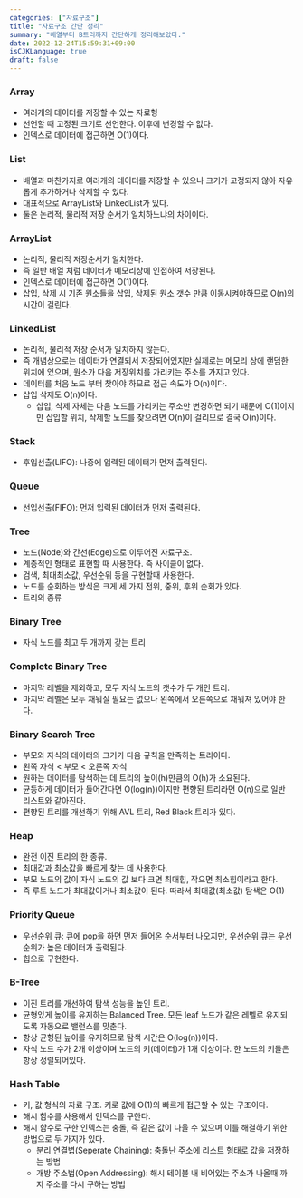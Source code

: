 ```yaml
---
categories: ["자료구조"]  
title: "자료구조 간단 정리"  
summary: "배열부터 B트리까지 간단하게 정리해보았다."  
date: 2022-12-24T15:59:31+09:00  
isCJKLanguage: true  
draft: false  
---
```

### Array
* 여러개의 데이터를 저장할 수 있는 자료형
* 선언할 때 고정된 크기로 선언한다. 이후에 변경할 수 없다.
* 인덱스로 데이터에 접근하면 O(1)이다.

### List
* 배열과 마찬가지로 여러개의 데이터를 저장할 수 있으나 크기가 고정되지 않아 자유롭게 추가하거나 삭제할 수 있다.
* 대표적으로 ArrayList와 LinkedList가 있다.
* 둘은 논리적, 물리적 저장 순서가 일치하느냐의 차이이다.

### ArrayList
* 논리적, 물리적 저장순서가 일치한다.
* 즉 일반 배열 처럼 데이터가 메모리상에 인접하여 저장된다.
* 인덱스로 데이터에 접근하면 O(1)이다.
* 삽입, 삭제 시 기존 원소들을 삽입, 삭제된 원소 갯수 만큼 이동시켜야하므로 O(n)의 시간이 걸린다.

### LinkedList
* 논리적, 물리적 저장 순서가 일치하지 않는다.
* 즉 개념상으로는 데이터가 연결되서 저장되어있지만 실제로는 메모리 상에 랜덤한 위치에 있으며, 원소가 다음 저장위치를 가리키는 주소를 가지고 있다.
* 데이터를 처음 노드 부터 찾아야 하므로 접근 속도가 O(n)이다.
* 삽입 삭제도 O(n)이다.
    * 삽입, 삭제 자체는 다음 노드를 가리키는 주소만 변경하면 되기 때문에 O(1)이지만 삽입할 위치, 삭제할 노드를 찾으려면 O(n)이 걸리므로 결국 O(n)이다.


### Stack
* 후입선출(LIFO): 나중에 입력된 데이터가 먼저 출력된다.

### Queue
* 선입선출(FIFO): 먼저 입력된 데이터가 먼저 출력된다.

### Tree
* 노드(Node)와 간선(Edge)으로 이루어진 자료구조.
* 계층적인 형태로 표현할 때 사용한다. 즉 사이클이 없다.
* 검색, 최대최소값, 우선순위 등을 구현할때 사용한다.
* 노드를 순회하는 방식은 크게 세 가지 전위, 중위, 후위 순회가 있다.
* 트리의 종류

### Binary Tree
* 자식 노드를 최고 두 개까지 갖는 트리

### Complete Binary Tree
* 마지막 레벨을 제외하고, 모두 자식 노드의 갯수가 두 개인 트리.
* 마지막 레벨은 모두 채워질 필요는 없으나 왼쪽에서 오른쪽으로 채워져 있어야 한다.

### Binary Search Tree
* 부모와 자식의 데이터의 크기가 다음 규칙을 만족하는 트리이다.
* 왼쪽 자식 < 부모 < 오른쪽 자식
* 원하는 데이터를 탐색하는 데 트리의 높이(h)만큼의 O(h)가 소요된다.
* 균등하게 데이터가 들어간다면 O(log(n))이지만 편향된 트리라면 O(n)으로 일반 리스트와 같아진다.
* 편향된 트리를 개선하기 위해 AVL 트리, Red Black 트리가 있다.

### Heap
* 완전 이진 트리의 한 종류.
* 최대값과 최소값을 빠르게 찾는 데 사용한다.
* 부모 노드의 값이 자식 노드의 값 보다 크면 최대힙, 작으면 최소힙이라고 한다.
* 즉 루트 노드가 최대값이거나 최소값이 된다. 따라서 최대값(최소값) 탐색은 O(1)

### Priority Queue
* 우선순위 큐: 큐에 pop을 하면 먼저 들어온 순서부터 나오지만, 우선순위 큐는 우선순위가 높은 데이터가 출력된다.
* 힙으로 구현한다.

### B-Tree
* 이진 트리를 개선하여 탐색 성능을 높인 트리.
* 균형있게 높이를 유지하는 Balanced Tree. 모든 leaf 노드가 같은 레벨로 유지되도록 자동으로 밸런스를 맞춘다.
* 항상 균형된 높이를 유지하므로 탐색 시간은 O(log(n))이다.
* 자식 노드 수가 2개 이상이며 노드의 키(데이터)가 1개 이상이다. 한 노드의 키들은 항상 정렬되어있다.

### Hash Table
* 키, 값 형식의 자료 구조. 키로 값에 O(1)의 빠르게 접근할 수 있는 구조이다.
* 해시 함수를 사용해서 인덱스를 구한다.
* 해시 함수로 구한 인덱스는 충돌, 즉 같은 값이 나올 수 있으며 이를 해결하기 위한 방법으로 두 가지가 있다.
    * 분리 연결볍(Seperate Chaining): 충돌난 주소에 리스트 형태로 값을 저장하는 방법
    * 개방 주소법(Open Addressing): 해시 테이블 내 비어있는 주소가 나올때 까지 주소를 다시 구하는 방법
